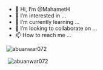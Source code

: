- 👋 Hi, I’m @MahametH
- 👀 I’m interested in ...
- 🌱 I’m currently learning ...
- 💞️ I’m looking to collaborate on ...
- 📫 How to reach me ...

<p><img align="center" src="https://github-readme-stats.vercel.app/api/top-langs/?username=mahameth&layout=compact&hide=html" alt="abuanwar072" /></p>

<p>&nbsp;<img align="center" src="https://github-readme-stats.vercel.app/api?username=mahameth&show_icons=true" alt="abuanwar072" /></p>

<!---
MahametH/MahametH is a ✨ special ✨ repository because its `README.md` (this file) appears on your GitHub profile.
You can click the Preview link to take a look at your changes.
--->
